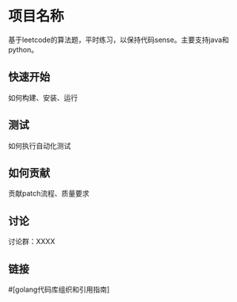 # 项目名称
基于leetcode的算法题，平时练习，以保持代码sense。主要支持java和python。

## 快速开始
如何构建、安装、运行

## 测试
如何执行自动化测试

## 如何贡献
贡献patch流程、质量要求

## 讨论
讨论群：XXXX

## 链接
#[golang代码库组织和引用指南]

